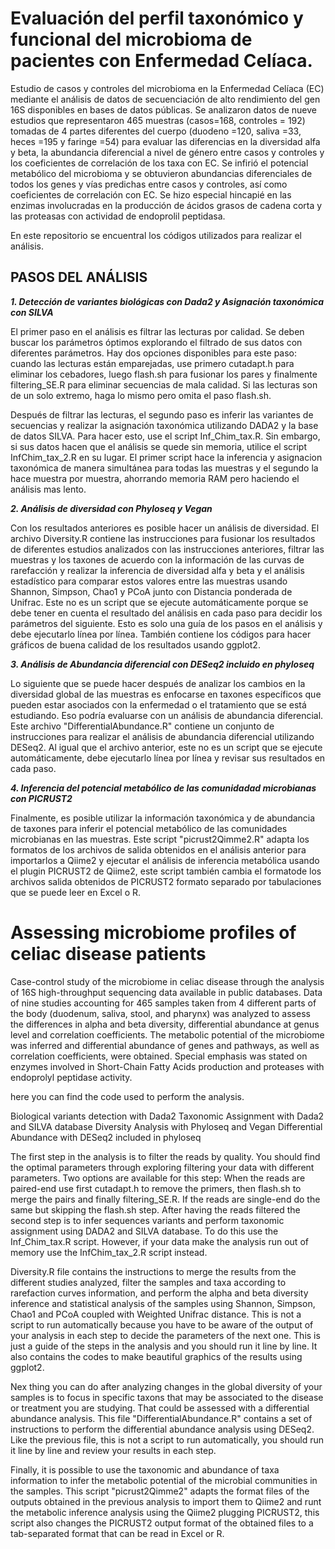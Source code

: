 # Evaluación del perfil taxonómico y funcional del microbioma de pacientes con Enfermedad Celíaca.

Estudio de casos y controles del microbioma en la Enfermedad Celíaca (EC) mediante el análisis de datos de secuenciación de alto rendimiento del gen 16S disponibles en bases de datos públicas. Se analizaron datos de nueve estudios que representaron 465 muestras (casos=168, controles = 192) tomadas de 4 partes diferentes del cuerpo (duodeno =120, saliva =33, heces =195 y faringe =54) para evaluar las diferencias en la diversidad alfa y beta, la abundancia diferencial a nivel de género entre casos y controles y los coeficientes de correlación de los taxa con EC. Se infirió el potencial metabólico del microbioma y se obtuvieron abundancias diferenciales de todos los  genes y vías predichas entre casos y controles, así como coeficientes de correlación con EC. Se hizo especial hincapié en las enzimas involucradas en la producción de ácidos grasos de cadena corta y las proteasas con actividad de endoprolil peptidasa. 

En este repositorio se encuentral los códigos utilizados para realizar el análisis.

## PASOS DEL ANÁLISIS ##

***1. Detección de variantes biológicas con Dada2 y Asignación taxonómica con SILVA***

El primer paso en el análisis es filtrar las lecturas por calidad. Se deben buscar los parámetros óptimos explorando el filtrado de sus datos con diferentes parámetros. Hay dos opciones disponibles para este paso: cuando las lecturas están emparejadas, use primero cutadapt.h para eliminar los cebadores, luego flash.sh para fusionar los pares y finalmente filtering_SE.R para eliminar secuencias de mala calidad. Si las lecturas son de un solo extremo, haga lo mismo pero omita el paso flash.sh. 

Después de filtrar las lecturas, el segundo paso es inferir las variantes de secuencias y realizar la asignación taxonómica utilizando DADA2 y la base de datos SILVA. Para hacer esto, use el script Inf_Chim_tax.R. Sin embargo, si sus datos hacen que el análisis se quede sin memoria, utilice el script InfChim_tax_2.R en su lugar. El primer script hace la inferencia y asignacion taxonómica de manera simultánea para todas las muestras y el segundo la hace muestra por muestra, ahorrando memoria RAM pero haciendo el análisis mas lento.

***2. Análisis de diversidad con Phyloseq y Vegan***

Con los resultados anteriores es posible hacer un análisis de diversidad. El archivo Diversity.R contiene las instrucciones para fusionar los resultados de diferentes estudios analizados con las instrucciones anteriores, filtrar las muestras y los taxones de acuerdo con la información de las curvas de rarefacción y realizar la inferencia de diversidad alfa y beta y el análisis estadístico para comparar estos valores entre las muestras usando Shannon, Simpson, Chao1 y PCoA junto con Distancia ponderada de Unifrac. Este no es un script que se ejecute automáticamente porque se debe tener en cuenta el resultado del análisis en cada paso para decidir los parámetros del siguiente. Esto es solo una guía de los pasos en el análisis y debe ejecutarlo línea por línea. También contiene los códigos para hacer gráficos de buena calidad de los resultados usando ggplot2.

***3. Análisis de Abundancia diferencial con DESeq2 incluido en phyloseq***

Lo siguiente que se puede hacer después de analizar los cambios en la diversidad global de las muestras es enfocarse en taxones específicos que pueden estar asociados con la enfermedad o el tratamiento que se está estudiando. Eso podría evaluarse con un análisis de abundancia diferencial. Este archivo "DifferentialAbundance.R" contiene un conjunto de instrucciones para realizar el análisis de abundancia diferencial utilizando DESeq2. Al igual que el archivo anterior, este no es un script que se ejecute automáticamente, debe ejecutarlo línea por línea y revisar sus resultados en cada paso.

***4. Inferencia del potencial metabólico de las comunidadad microbianas con PICRUST2***

Finalmente, es posible utilizar la información taxonómica y de abundancia de taxones para inferir el potencial metabólico de las comunidades microbianas en las muestras. Este script "picrust2Qimme2.R" adapta los formatos de los archivos de salida obtenidos en el análisis anterior para importarlos a Qiime2 y ejecutar el análisis de inferencia metabólica usando el plugin PICRUST2 de Qiime2, este script también cambia el formatode  los archivos salida  obtenidos de PICRUST2 formato separado por tabulaciones que se puede leer en Excel o R.



# Assessing microbiome profiles of celiac disease patients

Case-control study of the microbiome in celiac disease through the analysis of 16S high-throughput sequencing data available in public databases. Data of nine studies accounting for 465 samples taken from 4 different parts of the body (duodenum, saliva, stool, and pharynx) was analyzed to assess the differences in alpha and beta diversity, differential abundance at genus level and correlation coefficients. The metabolic potential of the microbiome was inferred and differential abundance of genes and pathways, as well as correlation coefficients, were obtained. Special emphasis was stated on enzymes involved in Short-Chain Fatty Acids production and proteases with endoprolyl peptidase activity.

here you can find the code used to perform the analysis.

Biological variants detection with Dada2
Taxonomic Assignment with Dada2 and SILVA database
Diversity Analysis with Phyloseq and Vegan
Differential Abundance with DESeq2 included in phyloseq

The first step in the analysis is to filter the reads by quality. You should find the optimal parameters through exploring filtering your data with different parameters. Two options are available for this step: When the reads are paired-end use first cutadapt.h to remove the primers, then flash.sh to merge the pairs and finally filtering_SE.R. If the reads are single-end do the same but skipping the flash.sh step. After having the reads filtered the second step is to infer sequences variants and perform taxonomic assignment using DADA2 and SILVA database. To do this use the Inf_Chim_tax.R script. However, if your data make the analysis run out of memory use the InfChim_tax_2.R script instead.

Diversity.R file contains the instructions to merge the results from the different studies analyzed, filter the samples and taxa according to rarefaction curves information, and perform the alpha and beta diversity inference and statistical analysis of the samples using Shannon, Simpson, Chao1 and  PCoA coupled with Weighted Unifrac distance. This is not a script to run automatically because you have to be aware of the output of your analysis in each step to decide the parameters of the next one. This is just a guide of the steps in the analysis and you should run it line by line. It also contains the codes to make beautiful graphics of the results using ggplot2.

Nex thing you can do after analyzing changes in the global diversity of your samples is to focus in specific taxons that may be associated to the disease or treatment you are studying. That could be assessed with a differential abundance analysis. This file "DifferentialAbundance.R" contains a set of instructions to perform the differential abundance analysis using DESeq2. Like the previous file, this is not a script to run automatically, you should run it line by line and review your results in each step.

Finally, it is possible to use the taxonomic and abundance of taxa information to infer the metabolic potential of the microbial communities in the samples. This script "picrust2Qimme2" adapts the format files of the outputs obtained in the previous analysis to import them to Qiime2 and runt the metabolic inference analysis using the Qiime2 plugging PICRUST2, this script also changes the PICRUST2 output format of the obtained files to a tab-separated format that can be read in Excel or R.
